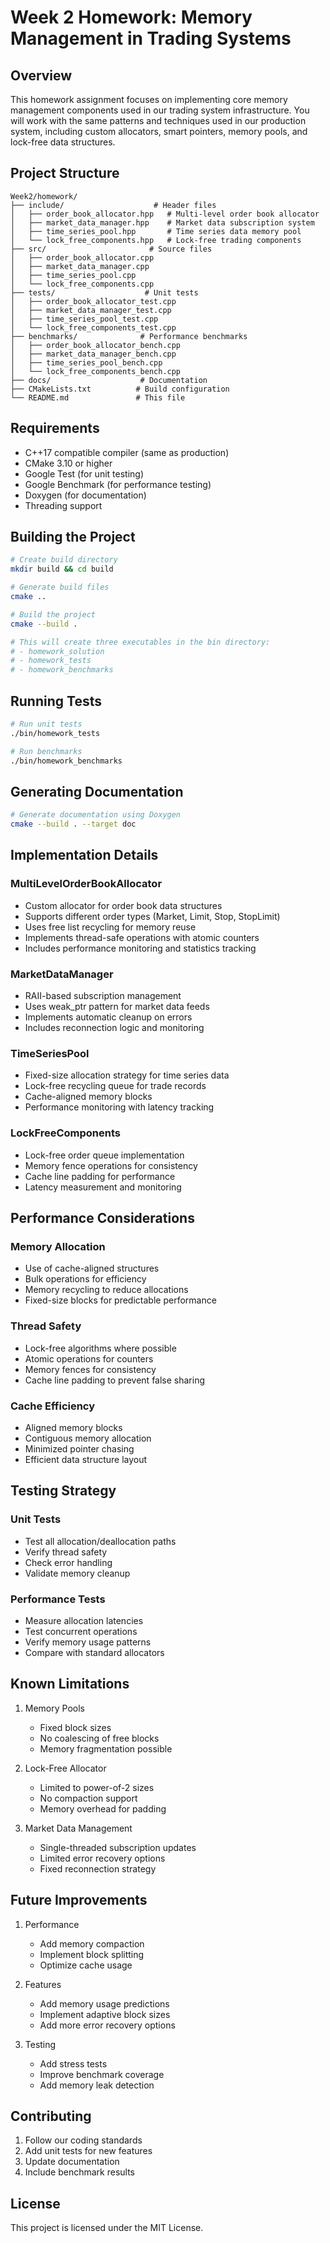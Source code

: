 # Week 2 Homework: Memory Management in Trading Systems

## Overview

This homework assignment focuses on implementing core memory management components used in our trading system infrastructure. You will work with the same patterns and techniques used in our production system, including custom allocators, smart pointers, memory pools, and lock-free data structures.

## Project Structure

```
Week2/homework/
├── include/                    # Header files
│   ├── order_book_allocator.hpp   # Multi-level order book allocator
│   ├── market_data_manager.hpp    # Market data subscription system
│   ├── time_series_pool.hpp       # Time series data memory pool
│   └── lock_free_components.hpp   # Lock-free trading components
├── src/                       # Source files
│   ├── order_book_allocator.cpp
│   ├── market_data_manager.cpp
│   ├── time_series_pool.cpp
│   └── lock_free_components.cpp
├── tests/                    # Unit tests
│   ├── order_book_allocator_test.cpp
│   ├── market_data_manager_test.cpp
│   ├── time_series_pool_test.cpp
│   └── lock_free_components_test.cpp
├── benchmarks/              # Performance benchmarks
│   ├── order_book_allocator_bench.cpp
│   ├── market_data_manager_bench.cpp
│   ├── time_series_pool_bench.cpp
│   └── lock_free_components_bench.cpp
├── docs/                    # Documentation
├── CMakeLists.txt          # Build configuration
└── README.md               # This file
```

## Requirements

- C++17 compatible compiler (same as production)
- CMake 3.10 or higher
- Google Test (for unit testing)
- Google Benchmark (for performance testing)
- Doxygen (for documentation)
- Threading support

## Building the Project

```bash
# Create build directory
mkdir build && cd build

# Generate build files
cmake ..

# Build the project
cmake --build .

# This will create three executables in the bin directory:
# - homework_solution
# - homework_tests
# - homework_benchmarks
```

## Running Tests

```bash
# Run unit tests
./bin/homework_tests

# Run benchmarks
./bin/homework_benchmarks
```

## Generating Documentation

```bash
# Generate documentation using Doxygen
cmake --build . --target doc
```

## Implementation Details

### MultiLevelOrderBookAllocator
- Custom allocator for order book data structures
- Supports different order types (Market, Limit, Stop, StopLimit)
- Uses free list recycling for memory reuse
- Implements thread-safe operations with atomic counters
- Includes performance monitoring and statistics tracking

### MarketDataManager
- RAII-based subscription management
- Uses weak_ptr pattern for market data feeds
- Implements automatic cleanup on errors
- Includes reconnection logic and monitoring

### TimeSeriesPool
- Fixed-size allocation strategy for time series data
- Lock-free recycling queue for trade records
- Cache-aligned memory blocks
- Performance monitoring with latency tracking

### LockFreeComponents
- Lock-free order queue implementation
- Memory fence operations for consistency
- Cache line padding for performance
- Latency measurement and monitoring

## Performance Considerations

### Memory Allocation
- Use of cache-aligned structures
- Bulk operations for efficiency
- Memory recycling to reduce allocations
- Fixed-size blocks for predictable performance

### Thread Safety
- Lock-free algorithms where possible
- Atomic operations for counters
- Memory fences for consistency
- Cache line padding to prevent false sharing

### Cache Efficiency
- Aligned memory blocks
- Contiguous memory allocation
- Minimized pointer chasing
- Efficient data structure layout

## Testing Strategy

### Unit Tests
- Test all allocation/deallocation paths
- Verify thread safety
- Check error handling
- Validate memory cleanup

### Performance Tests
- Measure allocation latencies
- Test concurrent operations
- Verify memory usage patterns
- Compare with standard allocators

## Known Limitations

1. Memory Pools
   - Fixed block sizes
   - No coalescing of free blocks
   - Memory fragmentation possible

2. Lock-Free Allocator
   - Limited to power-of-2 sizes
   - No compaction support
   - Memory overhead for padding

3. Market Data Management
   - Single-threaded subscription updates
   - Limited error recovery options
   - Fixed reconnection strategy

## Future Improvements

1. Performance
   - Add memory compaction
   - Implement block splitting
   - Optimize cache usage

2. Features
   - Add memory usage predictions
   - Implement adaptive block sizes
   - Add more error recovery options

3. Testing
   - Add stress tests
   - Improve benchmark coverage
   - Add memory leak detection

## Contributing

1. Follow our coding standards
2. Add unit tests for new features
3. Update documentation
4. Include benchmark results

## License

This project is licensed under the MIT License. 